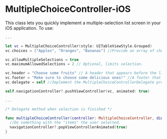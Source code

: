 MultipleChoiceController-iOS
============================

This class lets you quickly implement a multiple-selection list screen in your iOS application. To use:

```swift
...

let vc = MultipleChoiceController(style: UITableViewStyle.Grouped)
vc.choices = ["Apples", "Oranges", "Bananas"] //Provide an array of choices. These must be NSObjects.

vc.allowMultipleSelections = true
vc.maximumAllowedSelections = 2 // Optional, limits selection.

vc.header = "Choose some fruits" // A header that appears before the list.
vc.footer = "Make sure to choose some delicious ones!" //A footer that appears after the list.
vc.delegate = self //Implement the MultipleChoiceControllerDelegate protocol to handle selections.

self.navigationController?.pushViewController(vc, animated: true)

...

/* Delegate method when selection is finished */

func multipleChoiceController(controller: MultipleChoiceController, didSelectItems items: [NSObject]) {
  //Do something with the "items" the user selected.
  navigationController?.popViewControllerAnimated(true)
}

```
